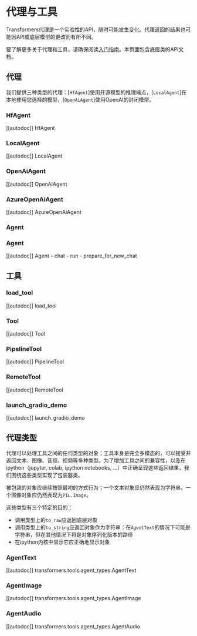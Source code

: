 <!--版权2023 The HuggingFace团队。保留所有权利。

根据Apache许可证2.0版（“许可证”）许可；除非符合许可证，否则不得使用此文件。您可以在以下位置获取许可证的副本：

http://www.apache.org/licenses/LICENSE-2.0

除非适用法律要求或书面同意，软件根据许可证分发，以“按原样”基础，不附带任何明示或暗示的担保或条件。请参阅许可证以了解管理权限和限制的具体语言。

⚠️请注意，该文件虽然是用Markdown编写的，但包含了我们的文档生成器（类似于MDX）的特定语法，这可能不会在您的Markdown查看器中正确呈现。

-->

# 代理与工具

<Tip warning={true}>

Transformers代理是一个实验性的API，随时可能发生变化。代理返回的结果也可能因API或底层模型的更改而有所不同。

</Tip>

要了解更多关于代理和工具，请确保阅读[入门指南](../transformers_agents)。本页面包含底层类的API文档。

## 代理

我们提供三种类型的代理：[`HfAgent`]使用开源模型的推理端点，[`LocalAgent`]在本地使用您选择的模型，[`OpenAiAgent`]使用OpenAI的封闭模型。

### HfAgent

[[autodoc]] HfAgent

### LocalAgent

[[autodoc]] LocalAgent

### OpenAiAgent

[[autodoc]] OpenAiAgent

### AzureOpenAiAgent

[[autodoc]] AzureOpenAiAgent

### Agent

### Agent

[[autodoc]] Agent
    - chat
    - run
    - prepare_for_new_chat

## 工具

### load_tool

[[autodoc]] load_tool

### Tool

[[autodoc]] Tool

### PipelineTool

[[autodoc]] PipelineTool

### RemoteTool

[[autodoc]] RemoteTool

### launch_gradio_demo

[[autodoc]] launch_gradio_demo

## 代理类型

代理可以处理工具之间的任何类型的对象；工具本身是完全多模态的，可以接受并返回文本、图像、音频、视频等多种类型。为了增加工具之间的兼容性，以及在ipython（jupyter, colab, ipython notebooks, ...）中正确呈现这些返回结果，我们围绕这些类型实现了包装器类。

被包装的对象应继续按照最初的方式行为；一个文本对象应仍然表现为字符串，一个图像对象应仍然表现为`PIL.Image`。

这些类型有三个特定的目的：

- 调用类型上的`to_raw`应返回底层对象
- 调用类型上的`to_string`应返回对象作为字符串：在`AgentText`的情况下可能是字符串，但在其他情况下将是对象序列化版本的路径
- 在ipython内核中显示它应正确地显示对象

### AgentText

[[autodoc]] transformers.tools.agent_types.AgentText

### AgentImage

[[autodoc]] transformers.tools.agent_types.AgentImage

### AgentAudio

[[autodoc]] transformers.tools.agent_types.AgentAudio
